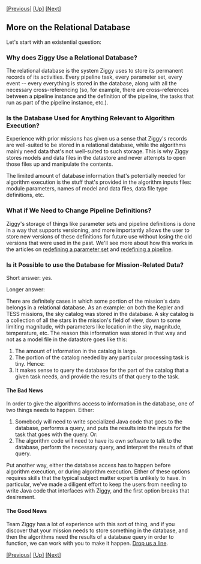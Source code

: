 <!-- -*-visual-line-*- -->

[[Previous]](dusty-corners.md)
[[Up]](dusty-corners.md)
[[Next]](redefine-parameter-set.md)

## More on the Relational Database

Let's start with an existential question:

### Why does Ziggy Use a Relational Database?

The relational database is the system Ziggy uses to store its permanent records of its activities. Every pipeline task, every parameter set, every event -- every everything is stored in the database, along with all the necessary cross-referencing (so, for example, there are cross-references between a pipeline instance and the definition of the pipeline, the tasks that run as part of the pipeline instance, etc.).

### Is the Database Used for Anything Relevant to Algorithm Execution?

Experience with prior missions has given us a sense that Ziggy's records are well-suited to be stored in a relational database, while the algorithms mainly need data that's not well-suited to such storage. This is why Ziggy stores models and data files in the datastore and never attempts to open those files up and manipulate the contents. 

The limited amount of database information that's potentially needed for algorithm execution is the stuff that's provided in the algorithm inputs files: module parameters, names of model and data files, data file type definitions, etc. 

### What if We Need to Change Pipeline Definitions?

Ziggy's storage of things like parameter sets and pipeline definitions is done in a way that supports versioning, and more importantly allows the user to store new versions of these definitions for future use without losing the old versions that were used in the past. We'll see more about how this works in the articles on [redefining a parameter set](redefine-parameter-set.md) and [redefining a pipeline](redefine-pipeline.md).

### Is it Possible to use the Database for Mission-Related Data?

Short answer: yes. 

Longer answer:

There are definitely cases in which some portion of the mission's data belongs in a relational database. As an example: on both the Kepler and TESS missions, the sky catalog was stored in the database. A sky catalog is a collection of all the stars in the mission's field of view, down to some limiting magnitude, with parameters like location in the sky, magnitude, temperature, etc. The reason this information was stored in that way and not as a model file in the datastore goes like this:

1. The amount of information in the catalog is large.
2. The portion of the catalog needed by any particular processing task is tiny. Hence:
3. It makes sense to query the database for the part of the catalog that a given task needs, and provide the results of that query to the task. 

#### The Bad News

In order to give the algorithms access to information in the database, one of two things needs to happen. Either:

1. Somebody will need to write specialized Java code that goes to the database, performs a query, and puts the results into the inputs for the task that goes with the query. Or:
2. The algorithm code will need to have its own software to talk to the database, perform the necessary query, and interpret the results of that query.

Put another way, either the database access has to happen before algorithm execution, or during algorithm execution. Either of these options requires skills that the typical subject matter expert is unlikely to have. In particular, we've made a diligent effort to keep the users from needing to write Java code that interfaces with Ziggy, and the first option breaks that desirement.

#### The Good News

Team Ziggy has a lot of experience with this sort of thing, and if you discover that your mission needs to store something in the database, and then the algorithms need the results of a database query in order to function, we can work with you to make it happen. [Drop us a line](contact-us.md).

[[Previous]](dusty-corners.md)
[[Up]](dusty-corners.md)
[[Next]](redefine-parameter-set.md)